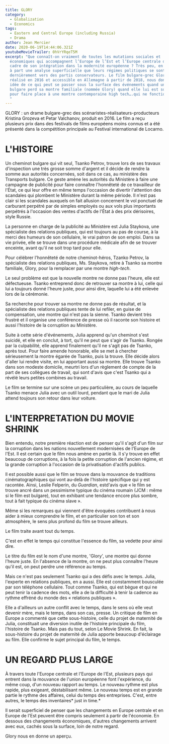 ```yaml
---
title: GLORY
category:
  - Globalization
  - Economics
tags:
  - Eastern and Central Europe (including Russia)
  - Drama
author: Jean Mercier
date: 2020-06-19T14:44:06.321Z
youtubeMovieTrailer: 0hVrYRqeT5M
excerpt: "Que connaît-on vraiment de toutes les mutations sociales et
  économiques qui accompagnent l’Europe de l’Est et l’Europe centrale dans le
  cadre de son intégration dans la modernité européenne ? Très peu, en réalité,
  à part une analyse superficielle que leurs régimes politiques se sont tournés
  dernièrement vers des partis conservateurs. Le film bulgare-grec Glory,
  réalisé en 2016 et accessible en Allemagne à partir de 2018, nous donne une
  idée de ce qui peut se passer sous la surface des événements quand un cheminot
  bulgare perd sa montre familiale (nommée Glory) quand elle lui est soutirée
  pour faire place à une montre contemporaine high tech….qui ne fonctionne pas.
  "
---
```

GLORY : un drame bulgare-grec des scénaristes-réalisateurs-producteurs Kristina Grozeva et Petar Valchanov, produit en 2016. Le film a reçu plusieurs prix dans des festivals de films européens moins connus et a été présenté dans la compétition principale au Festival international de Locarno.

# L'HISTOIRE

Un cheminot bulgare qui vit seul, Tsanko Petrov, trouve lors de ses travaux d'inspection une très grosse somme d'argent et il décide de rendre la somme aux autorités concernées, soit dans ce cas, au ministère des Transports bulgare. Ce geste amène les autorités du Ministère à faire une campagne de publicité pour faire connaître l'honnêteté de ce travailleur de l'État, ce qui leur offre en même temps l'occasion de divertir l'attention des scandales qui plombent le Ministère durant la même période. Il n'est pas clair si les scandales auxquels on fait allusion concernent le vol ponctuel de carburant perpétré par de simples employés ou aux vols plus importants perpétrés à l'occasion des ventes d'actifs de l'État à des prix dérisoires, style Russie.

La personne en charge de la publicité au Ministère est Julia Staykova, une spécialiste des relations publiques, qui est toujours au pas de course, à la merci des humeurs de son cellulaire, le vrai patron de son emploi. Dans sa vie privée, elle se trouve dans une procédure médicale afin de se trouver enceinte, avant qu'il ne soit trop tard pour elle.

Pour célébrer l'honnêteté de notre cheminot-héros, Tzanko Petrov, la spécialiste des relations publiques, Ms. Staykova, retire à Tsanko sa montre familiale, Glory, pour la remplacer par une montre *high-tech*.

Le seul problème est que la nouvelle montre ne donne pas l'heure, elle est défectueuse. Tsanko entreprend donc de retrouver sa montre à lui, celle qui lui a toujours donné l'heure juste, pour ainsi dire, laquelle lui a été enlevée lors de la cérémonie.

Sa recherche pour trouver sa montre ne donne pas de résultat, et la spécialiste des relations publiques tente de lui refiler, en guise de compensation, une montre qui n'est pas la sienne. Tsanko devient très frustré et il organise une conférence de presse où il raconte son histoire et aussi l'histoire de la corruption au Ministère.

Suite à cette série d'événements, Julia apprend qu'un cheminot s'est suicidé, et elle en conclut, à tort, qu'il ne peut que s'agir de Tsanko. Rongée par la culpabilité, elle apprend finalement qu'il ne s'agit pas de Tsanko, après tout. Pour faire amende honorable, elle se met à chercher sérieusement la montre égarée de Tsanko, puis la trouve. Elle décide alors d'aller lui rendre visite, en lui apportant aussi sa montre. Elle trouve Tsanko dans son modeste domicile, meurtri lors d'un règlement de compte de la part de ses collègues de travail, qui sont d'avis que c'est Tsanko qui a révélé leurs petites combines au travail.

Le film se termine sur une scène un peu particulière, au cours de laquelle Tsanko menace Julia avec un outil lourd, pendant que le mari de Julia attend toujours son retour dans leur voiture.

# L'INTERPRETATION DU MOVIE SHRINK

Bien entendu, notre première réaction est de penser qu'il s'agit d'un film sur la corruption dans les nations nouvellement modernisées de l'Europe de l'Est. Il est certain que le film nous amène en partie là. Il s'y trouve en effet beaucoup de corruptions, à la fois la petite corruption de l'ancien régime, et la grande corruption à l'occasion de la privatisation d'actifs publics.

Il est possible aussi que le film se trouve dans la mouvance de traditions cinématographiques qui vont au-delà de l'histoire spécifique qui y est racontée. Ainsi, Leslie Felperin, du *Guardian*, estd'avis que « le film se trouve ancré dans un pessimisme typique du cinéma roumain (JCM : même si le film est bulgare), tout en exhibant une tendance encore plus sombre, tout à fait typique du cinéma slave ».

Même si les remarques qui viennent d'être évoquées contribuent à nous aider à mieux comprendre le film, et en particulier son ton et son atmosphère, le sens plus profond du film se trouve ailleurs.

Le film traite avant tout du temps.

C'est en effet le temps qui constitue l'essence du film, sa vedette pour ainsi dire.

Le titre du film est le nom d'une montre, 'Glory', une montre qui donne l'heure juste. En l'absence de la montre, on ne peut plus connaître l'heure qu'il est, on peut perdre une référence au temps.

Mais ce n'est pas seulement Tsanko qui a des défis avec le temps. Julia, l'experte en relations publiques, en a aussi. Elle est constamment bousculée par son téléphone cellulaire. Tout comme Tsanko, qui est bègue et qui ne peut tenir la cadence des mots, elle a de la difficulté à tenir la cadence au rythme effréné du monde des « relations publiques ».

Elle a d'ailleurs un autre conflit avec le temps, dans le sens où elle veut devenir mère, mais le temps, dans son cas, presse. Un critique de film en Europe a commenté que cette sous-histoire, celle du projet de maternité de Julia, constituait une diversion inutile de l'histoire principale du film, l'histoire de Tsanko. Mais pas du tout, selon Le Movie Shrink. En fait, la sous-histoire du projet de maternité de Julia apporte beaucoup d'éclairage au film. Elle confirme le sujet principal du film, le temps.

# UN REGARD PLUS LARGE

À travers toute l'Europe centrale et l'Europe de l'Est, plusieurs pays qui entrent dans la mouvance de l'union européenne font l'expérience, du même coup, d'un nouveau rapport au temps. Le nouveau rythme est plus rapide, plus exigeant, déstabilisant même. Le nouveau temps est en grande partie le rythme des affaires, celui du temps des entreprises. C'est, entre autres, le temps des inventaires* just in time.*

Il serait superficiel de penser que les changements en Europe centrale et en Europe de l'Est peuvent être compris seulement à partir de l'économie. En dessous des changements économiques, d'autres changements arrivent avec eux, cachés sous la surface, loin de notre regard.

Glory nous en donne un aperçu.